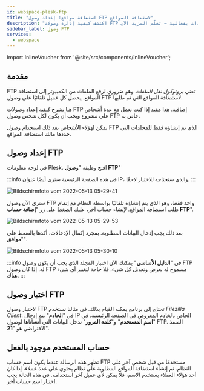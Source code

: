 ```yaml
---
id: webspace-plesk-ftp
title: "استضافة مواقع: إعداد وصول FTP لاستضافة المواقع"
description: "اكتشف كيفية إدارة وصولات FTP متعددة لمشاريع الويب التعاونية والتحكم في أذونات المجلدات بفعالية → تعلّم المزيد الآن"
sidebar_label: وصول FTP
services:
  - webspace
---
```


import InlineVoucher from '@site/src/components/InlineVoucher';

## مقدمة

FTP تعني *بروتوكول نقل الملفات* وهو ضروري لرفع الملفات من الكمبيوتر إلى استضافة المواقع.
يحصل كل عميل تلقائيًا على وصول FTP لاستضافة المواقع التي تم طلبها.

هنا نشرح كيفية إعداد وصولات FTP إضافية. هذا مفيد إذا كنت تعمل مع عدة أشخاص على مشروع ويجب أن يكون لكل شخص وصول FTP خاص به.

يمكن لهؤلاء الأشخاص بعد ذلك استخدام وصول FTP الذي تم إنشاؤه فقط للمجلدات التي حددها مالك استضافة المواقع.

<InlineVoucher />

## إعداد وصول FTP

في لوحة معلومات Plesk، افتح وظيفة "**وصول FTP**"

:::info
في هذه الصفحة الرئيسية سترى أيضًا عنوان IP، والذي ستحتاجه للاختبار لاحقًا.
:::

![Bildschirmfoto vom 2022-05-13 05-29-41](https://screensaver01.zap-hosting.com/index.php/s/FK3mBHJRqS3xdbB/preview)

سترى الآن وصول FTP واحد فقط، وهو الذي يتم إنشاؤه تلقائيًا بواسطة النظام مع إتمام طلب استضافة المواقع.
لإنشاء حساب آخر، عليك الضغط على زر "**إضافة حساب FTP**".

![Bildschirmfoto vom 2022-05-13 05-29-53](https://screensaver01.zap-hosting.com/index.php/s/L2Qa3p5nYHA3WGf/preview)

بعد ذلك يجب إدخال البيانات المطلوبة. بمجرد إكمال الإدخالات، أكدها بالضغط على "**موافق**".

![Bildschirmfoto vom 2022-05-13 05-30-10](https://screensaver01.zap-hosting.com/index.php/s/xZM5rmy3QsPJN52/preview)

:::info
في "**الدليل الأساسي**" يمكنك الآن اختيار المجلد الذي يجب أن يكون وصول FTP له. إذا كان وصول FTP مسموح له بعرض وتعديل كل شيء، فلا حاجة لتغيير أي شيء هناك.
:::

## اختبار وصول FTP

لاختبار وصول FTP تحتاج إلى برنامج يمكنه القيام بذلك. في مثالنا نستخدم *Filezilla Client*.
في "**الخادم**" يتم إدخال IP الخاص بالخادم المعروض في الصفحة الرئيسية.
في "**اسم المستخدم**" و"**كلمة المرور**" ندخل البيانات التي أنشأناها لوصول FTP.
المنفذ الافتراضي هو "**21**".

## حساب المستخدم موجود بالفعل

تظهر هذه الرسالة عندما يكون اسم حساب FTP مستخدمًا من قبل شخص آخر على النظام.
تم إنشاء استضافة المواقع المطلوبة على نظام يحتوي على عدة عملاء، إذا كان أحد هؤلاء العملاء يستخدم الاسم، فلا يمكن لأي عميل آخر استخدامه.
في هذه الحالة يجب اختيار اسم حساب آخر.

<InlineVoucher />